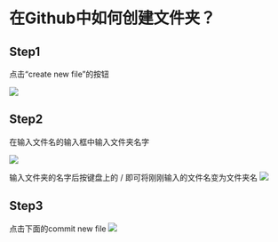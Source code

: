 # 在Github中如何创建文件夹？
## Step1
点击“create new file”的按钮

![](https://github.com/dengxiangliu/MyCoding/blob/master/GitHub-git/GitHub%20for%20Unity/GitHub/TSetImage/CreateFile.png)

## Step2
在输入文件名的输入框中输入文件夹名字

![](https://github.com/dengxiangliu/MyCoding/blob/master/GitHub-git/GitHub%20for%20Unity/GitHub/TSetImage/InputFilesName.png)

输入文件夹的名字后按键盘上的 / 即可将刚刚输入的文件名变为文件夹名
![](https://github.com/dengxiangliu/MyCoding/blob/master/GitHub-git/GitHub%20for%20Unity/GitHub/TSetImage/Inputfilename.png)

## Step3
点击下面的commit new file
![](https://github.com/dengxiangliu/MyCoding/blob/master/GitHub-git/GitHub%20for%20Unity/GitHub/TSetImage/CommitNewfile.png)


